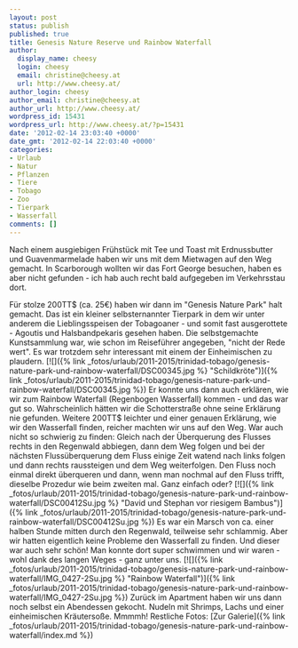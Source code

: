 ```yaml
---
layout: post
status: publish
published: true
title: Genesis Nature Reserve und Rainbow Waterfall
author:
  display_name: cheesy
  login: cheesy
  email: christine@cheesy.at
  url: http://www.cheesy.at/
author_login: cheesy
author_email: christine@cheesy.at
author_url: http://www.cheesy.at/
wordpress_id: 15431
wordpress_url: http://www.cheesy.at/?p=15431
date: '2012-02-14 23:03:40 +0000'
date_gmt: '2012-02-14 22:03:40 +0000'
categories:
- Urlaub
- Natur
- Pflanzen
- Tiere
- Tobago
- Zoo
- Tierpark
- Wasserfall
comments: []
---
```

<!--:de-->Nach einem ausgiebigen Frühstück mit Tee und Toast mit Erdnussbutter und Guavenmarmelade haben wir uns mit dem Mietwagen auf den Weg gemacht. In Scarborough wollten wir das Fort George besuchen, haben es aber nicht gefunden - ich hab auch recht bald aufgegeben im Verkehrsstau dort.
Für stolze 200TT$ (ca. 25€) haben wir dann im "Genesis Nature Park" halt gemacht. Das ist ein kleiner selbsternannter Tierpark in dem wir unter anderem die Lieblingsspeisen der Tobagoaner - und somit fast ausgerottete - Agoutis und Halsbandpekaris gesehen haben. Die selbstgemachte Kunstsammlung war, wie schon im Reiseführer angegeben, "nicht der Rede wert". Es war trotzdem sehr interessant mit einem der Einheimischen zu plaudern.
[![]({% link _fotos/urlaub/2011-2015/trinidad-tobago/genesis-nature-park-und-rainbow-waterfall/DSC00345.jpg %} "Schildkröte")]({% link _fotos/urlaub/2011-2015/trinidad-tobago/genesis-nature-park-und-rainbow-waterfall/DSC00345.jpg %})
Er konnte uns dann auch erklären, wie wir zum Rainbow Waterfall (Regenbogen Wasserfall) kommen - und das war gut so. Wahrscheinlich hätten wir die Schotterstraße ohne seine Erklärung nie gefunden. Weitere 200TT$ leichter und einer genauen Erklärung, wie wir den Wasserfall finden, reicher machten wir uns auf den Weg. War auch nicht so schwierig zu finden: Gleich nach der Überquerung des Flusses rechts in den Regenwald abbiegen, dann dem Weg folgen und bei der nächsten Flussüberquerung dem Fluss einige Zeit watend nach links folgen und dann rechts raussteigen und dem Weg weiterfolgen. Den Fluss noch einmal direkt überqueren und dann, wenn man nochmal auf den Fluss trifft, dieselbe Prozedur wie beim zweiten mal. Ganz einfach oder?
[![]({% link _fotos/urlaub/2011-2015/trinidad-tobago/genesis-nature-park-und-rainbow-waterfall/DSC00412Su.jpg %} "David und Stephan vor riesigem Bambus")]({% link _fotos/urlaub/2011-2015/trinidad-tobago/genesis-nature-park-und-rainbow-waterfall/DSC00412Su.jpg %})
Es war ein Marsch von ca. einer halben Stunde mitten durch den Regenwald, teilweise sehr schlammig. Aber wir hatten eigentlich keine Probleme den Wasserfall zu finden. Und dieser war auch sehr schön! Man konnte dort super schwimmen und wir waren - wohl dank des langen Weges - ganz unter uns.
[![]({% link _fotos/urlaub/2011-2015/trinidad-tobago/genesis-nature-park-und-rainbow-waterfall/IMG_0427-2Su.jpg %} "Rainbow Waterfall")]({% link _fotos/urlaub/2011-2015/trinidad-tobago/genesis-nature-park-und-rainbow-waterfall/IMG_0427-2Su.jpg %})
Zurück im Apartment haben wir uns dann noch selbst ein Abendessen gekocht. Nudeln mit Shrimps, Lachs und einer einheimischen Kräutersoße. Mmmmh!
Restliche Fotos:
[Zur Galerie]({% link _fotos/urlaub/2011-2015/trinidad-tobago/genesis-nature-park-und-rainbow-waterfall/index.md %})
<!--:-->
